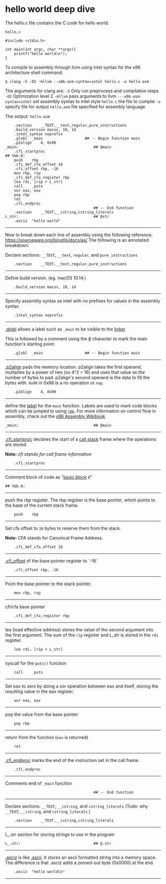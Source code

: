 # hello world deep dive

The hello.c file contains the C code for hello world.

`hello.c`
```
#include <stdio.h>

int main(int argc, char **argv){
    printf("hello world\n");
}
```

To compile to assembly through llvm using intel syntax for the x86 architecture shell command:
```
$ clang -S -O2 -mllvm --x86-asm-syntax=intel hello.c -o hello.asm
```
The arguments for clang are:
`-S` Only run preprocess and compilation steps
`-O2`  Optimization level 2
`-mllvm` pass arguments to llvm
`---x86-asm-syntax=intel` set assembly syntax to intel style
`hello.c` the file to compile
`-o` specify file for output
`hello.asm` file specified for assembly language

The output:
`hello.asm`
```
	.section	__TEXT,__text,regular,pure_instructions
	.build_version macos, 10, 14
	.intel_syntax noprefix
	.globl	_main                   ## -- Begin function main
	.p2align	4, 0x90
_main:                                  ## @main
	.cfi_startproc
## %bb.0:
	push	rbp
	.cfi_def_cfa_offset 16
	.cfi_offset rbp, -16
	mov	rbp, rsp
	.cfi_def_cfa_register rbp
	lea	rdi, [rip + L_str]
	call	_puts
	xor	eax, eax
	pop	rbp
	ret
	.cfi_endproc
                                        ## -- End function
	.section	__TEXT,__cstring,cstring_literals
L_str:                                  ## @str
	.asciz	"hello world"
```
---
Now to break down each line of assembly using the following reference: https://sourceware.org/binutils/docs/as/
The following is an annotated breakdown:


Declare sections: `__TEXT`, `__text`, `regular`, and `pure_instructions`
```
	.section	__TEXT,__text,regular,pure_instructions
```
---

Define build version. (eg. macOS 10.14.)
```
	.build_version macos, 10, 14
```
---

Specify assembly syntax as intel with no prefixes for values in the assembly syntax.
```
	.intel_syntax noprefix
```
---

[.globl](https://sourceware.org/binutils/docs/as/Global.html#Global)  allows a label such as  `_main` to be visible to the [linker](https://lld.llvm.org/)

This is followed by a comment using the [#](https://sourceware.org/binutils/docs/as/i386_002dChars.html#i386_002dChars) character to mark the main function's starting point.
```
	.globl	_main                   ## -- Begin function main
```
---

[.p2align](https://sourceware.org/binutils/docs/as/P2align.html#P2align) pads the memory location. p2align takes the first operand, multiplies by a power of two (so 4^2 = 16) and uses that value as the number of bytes to pad. p2align's second operand is the data to fill the bytes with. `0x90` in 0x86 is a no operation or `nop`.
```
	.p2align	4, 0x90
```
---

define the [label](https://sourceware.org/binutils/docs/as/Labels.html#Labels) for the `main` function. Labels are used to mark code blocks which can be jumped to using [`jmp`](https://sourceware.org/binutils/docs-2.19/as/i386_002dJumps.html). For more information on control flow in assembly, check out the [x86 Assembly Wikibook](https://en.wikibooks.org/wiki/X86_Assembly/Control_Flow)
```
_main:                                  ## @main
```
---

[.cfi_startproc](https://sourceware.org/binutils/docs/as/CFI-directives.html#g_t_002ecfi_005fstartproc-_005bsimple_005d) declares the start of a [call stack]([https://en.wikipedia.org/wiki/Call_stack](https://en.wikipedia.org/wiki/Call_stack)) frame where the operations are stored.

**Note:** *cfi stands for _call frame information_*
```
	.cfi_startproc
```
---

Comment block of code as "[basic block](http://llvm.org/doxygen/classllvm_1_1BasicBlock.html#details) `0`" 
```
## %bb.0:
```
---

push the rbp register. The rbp register is the base pointer, which points to the base of the current stack frame.
```
	push	rbp
```
---

Set cfa offset to `16` bytes to reserve them from the stack.

**Note:** CFA stands for Canonical Frame Address.
```
	.cfi_def_cfa_offset 16
```
---

[.cfi_offset]([https://sourceware.org/binutils/docs/as/CFI-directives.html](https://sourceware.org/binutils/docs/as/CFI-directives.html)) of the base pointer register to `-16`
```
	.cfi_offset rbp, -16
```
---

Point the base pointer to the stack pointer.
```
	mov	rbp, rsp
```
---

cfi/cfa base pointer
```
	.cfi_def_cfa_register rbp
```
---
lea (load effective address) stores the value of the second argument into the first argument.
The sum of the `rip` register and L_str is stored in the `rdi` register.
```
	lea	rdi, [rip + L_str]
```
---
syscall for the `puts()` function
```
	call	_puts
```
---
Set eax to zero by doing a xor operation between eax and itself, storing the resulting value in the eax register.
```
	xor	eax, eax
```
---

pop the value from the base pointer
```
	pop	rbp
```
---
return from the function (`eax` is returned)
```
	ret
```
---


[.cfi_endproc](https://sourceware.org/binutils/docs/as/CFI-directives.html#g_t_002ecfi_005fendproc) marks the end of the instruction set in the call frame.
```
	.cfi_endproc
```
---

Comments end of `_main` function
```
                                        ## -- End function
```
---

Declare sections: `__TEXT`, `__cstring`, and `cstring_literals`
(Todo: why `__TEXT`, `__cstring`, and `cstring_literals` )
```
	.section	__TEXT,__cstring,cstring_literals
```
---

L_.str section for storing strings to use in the program
```
L_.str:                                 ## @.str
```
---

[.asciz](https://sourceware.org/binutils/docs/as/Asciz.html#Asciz) is like [.ascii]([https://sourceware.org/binutils/docs/as/Ascii.html#Ascii](https://sourceware.org/binutils/docs/as/Ascii.html#Ascii)). It stores an ascii formatted string into a memory space. The difference is that .asciz adds a zeroed-out byte (0x0000) at the end.
```
	.asciz	"hello world\n"
```


---
